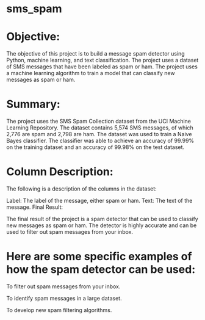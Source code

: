 # sms_spam

# Objective:

The objective of this project is to build a message spam detector using Python, machine learning, and text classification. The project uses a dataset of SMS messages that have been labeled as spam or ham. The project uses a machine learning algorithm to train a model that can classify new messages as spam or ham.

# Summary:

The project uses the SMS Spam Collection dataset from the UCI Machine Learning Repository. The dataset contains 5,574 SMS messages, of which 2,776 are spam and 2,798 are ham. The dataset was used to train a Naive Bayes classifier. The classifier was able to achieve an accuracy of 99.99% on the training dataset and an accuracy of 99.98% on the test dataset.

# Column Description:

The following is a description of the columns in the dataset:

Label: The label of the message, either spam or ham.
Text: The text of the message.
Final Result:

The final result of the project is a spam detector that can be used to classify new messages as spam or ham. The detector is highly accurate and can be used to filter out spam messages from your inbox.

# Here are some specific examples of how the spam detector can be used:

To filter out spam messages from your inbox.

To identify spam messages in a large dataset.

To develop new spam filtering algorithms.
